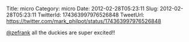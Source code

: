 Title: micro
Category: micro
Date: 2012-02-28T05:23:11
Slug: 2012-02-28T05:23:11
TwitterId: 174363997976526848
TweetUrl: https://twitter.com/mark_philpot/status/174363997976526848

[@zefrank](https://twitter.com/zefrank) all the duckies are super excited!!
